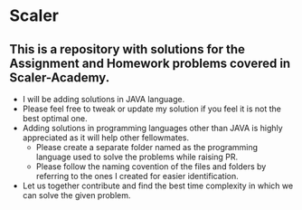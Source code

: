 # Scaler
## **This is a repository with solutions for the Assignment and Homework problems covered in Scaler-Academy.**
- I will be adding solutions in JAVA language.
- Please feel free to tweak or update my solution if you feel it is not the best optimal one.
- Adding solutions in programming languages other than JAVA is highly appreciated as it will help other fellowmates.
  - Please create a separate folder named as the programming language used to solve the problems while raising PR.
  - Please follow the naming covention of the files and folders by referring to the ones I created for easier identification.
- Let us together contribute and find the best time complexity in which we can solve the given problem.
